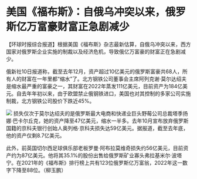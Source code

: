 # 美国《福布斯》：自俄乌冲突以来，俄罗斯亿万富豪财富正急剧减少

【环球时报综合报道】根据美国《福布斯》杂志最新估算，自俄乌冲突以来，西方国家对俄罗斯企业实施的制裁以及经济危机，导致俄亿万富豪的财富正在急剧减少。

俄新社10日报道称，截至去年12月，资产超过10亿美元的俄罗斯富豪共68人，所有人的财富在一年里都“缩水”了。北方钢铁公司董事会主席阿列克谢·莫尔达绍夫是缩水最严重的富豪之一，其财富在2022年蒸发111亿美元，目前资产为184亿美元。自去年年初以来，由于欧盟禁止俄钢铁进口，美国也对其控制的多家公司实施制裁，北方钢铁公司股价下跌近45%。

![](https://inews.gtimg.com/newsapp_bt/0/15606386320/1000)
损失仅次于莫尔达绍夫的是俄罗斯最大电商和快递业巨头野莓公司总裁塔季扬娜·巴卡尔丘克，她的资产降至47亿美元，缩水一半多。去年10月宣布放弃俄罗斯国籍的京科夫银行创始人奥列格·京科夫损失达59亿美元。据报道，截至去年底，他的资产仅剩8.7亿美元。

此外，前英国切尔西足球俱乐部老板罗曼·阿布拉莫维奇损失约56亿美元，目前资产约为87亿美元。他将其35.1%的股份出售给俄罗斯矿业寡头弗拉基米尔·波塔宁。在2021年的《福布斯》排行榜上共有123位俄罗斯亿万富翁，2022年这一数字下降至88位。（柳玉鹏）

